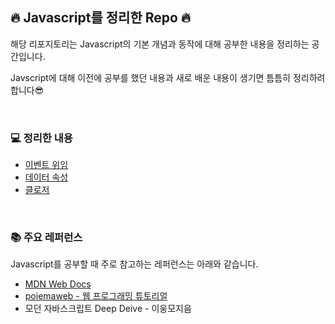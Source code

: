 ## 🔥 Javascript를 정리한 Repo 🔥
해당 리포지토리는 Javascript의 기본 개념과 동작에 대해 공부한 내용을 정리하는 공간입니다.

Javscript에 대해 이전에 공부를 했던 내용과 새로 배운 내용이 생기면 틈틈히 정리하려 합니다😎

<br>

### 💻 정리한 내용
- [이벤트 위임](./eventDelegation.md)
- [데이터 속성](./dataAttribute.md)
- [클로저](./closure.md)

<br>

### 📚 주요 레퍼런스
Javascript를 공부할 때 주로 참고하는 레퍼런스는 아래와 같습니다.

- [MDN Web Docs](https://developer.mozilla.org/en-US/)
- [poiemaweb - 웹 프로그래밍 튜토리얼](https://poiemaweb.com)
- 모던 자바스크립트 Deep Deive - 이웅모지음
